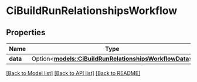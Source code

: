 # CiBuildRunRelationshipsWorkflow

## Properties

Name | Type | Description | Notes
------------ | ------------- | ------------- | -------------
**data** | Option<[**models::CiBuildRunRelationshipsWorkflowData**](CiBuildRun_relationships_workflow_data.md)> |  | [optional]

[[Back to Model list]](../README.md#documentation-for-models) [[Back to API list]](../README.md#documentation-for-api-endpoints) [[Back to README]](../README.md)


